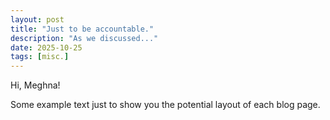 ```yaml
---
layout: post
title: "Just to be accountable."
description: "As we discussed..."
date: 2025-10-25
tags: [misc.]
---
```


Hi, Meghna! 

Some example text just to show you the potential layout of each blog page. 

